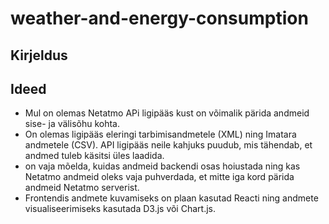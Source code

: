 # weather-and-energy-consumption

## Kirjeldus

## Ideed

- Mul on olemas Netatmo APi ligipääs kust on võimalik pärida andmeid sise- ja välisõhu kohta.
- On olemas ligipääs eleringi tarbimisandmetele (XML) ning Imatara andmetele (CSV). API ligipääs neile kahjuks puudub, mis tähendab, et andmed tuleb käsitsi üles laadida.
- on vaja mõelda, kuidas andmeid backendi osas hoiustada ning kas Netatmo andmeid oleks vaja puhverdada, et mitte iga kord pärida andmeid Netatmo serverist.
- Frontendis andmete kuvamiseks on plaan kasutad Reacti ning andmete visualiseerimiseks kasutada D3.js või Chart.js.

